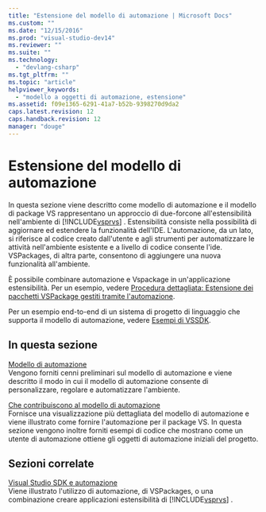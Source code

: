 ```yaml
---
title: "Estensione del modello di automazione | Microsoft Docs"
ms.custom: ""
ms.date: "12/15/2016"
ms.prod: "visual-studio-dev14"
ms.reviewer: ""
ms.suite: ""
ms.technology: 
  - "devlang-csharp"
ms.tgt_pltfrm: ""
ms.topic: "article"
helpviewer_keywords: 
  - "modello a oggetti di automazione, estensione"
ms.assetid: f09e1365-6291-41a7-b52b-9398270d9da2
caps.latest.revision: 12
caps.handback.revision: 12
manager: "douge"
---
```

# Estensione del modello di automazione
In questa sezione viene descritto come modello di automazione e il modello di package VS rappresentano un approccio di due\-forcone all'estensibilità nell'ambiente di [!INCLUDE[vsprvs](../code-quality/includes/vsprvs_md.md)] .  Estensibilità consiste nella possibilità di aggiornare ed estendere la funzionalità dell'IDE.  L'automazione, da un lato, si riferisce al codice creato dall'utente e agli strumenti per automatizzare le attività nell'ambiente esistente e a livello di codice consente l'ide.  VSPackages, di altra parte, consentono di aggiungere una nuova funzionalità all'ambiente.  
  
 È possibile combinare automazione e Vspackage in un'applicazione estensibilità.  Per un esempio, vedere [Procedura dettagliata: Estensione dei pacchetti VSPackage gestiti tramite l'automazione](../misc/walkthrough-extending-managed-vspackages-by-using-automation.md).  
  
 Per un esempio end\-to\-end di un sistema di progetto di linguaggio che supporta il modello di automazione, vedere [Esempi di VSSDK](../misc/vssdk-samples.md).  
  
## In questa sezione  
 [Modello di automazione](/visual-cpp/misc/automation-model)  
 Vengono forniti cenni preliminari sul modello di automazione e viene descritto il modo in cui il modello di automazione consente di personalizzare, regolare e automatizzare l'ambiente.  
  
 [Che contribuiscono al modello di automazione](../extensibility/internals/contributing-to-the-automation-model.md)  
 Fornisce una visualizzazione più dettagliata del modello di automazione e viene illustrato come fornire l'automazione per il package VS.  In questa sezione vengono inoltre forniti esempi di codice che mostrano come un utente di automazione ottiene gli oggetti di automazione iniziali del progetto.  
  
## Sezioni correlate  
 [Visual Studio SDK e automazione](../Topic/Visual%20Studio%20SDK%20and%20Automation.md)  
 Viene illustrato l'utilizzo di automazione, di VSPackages, o una combinazione creare applicazioni estensibilità di [!INCLUDE[vsprvs](../code-quality/includes/vsprvs_md.md)] .